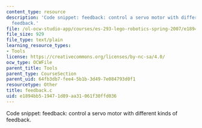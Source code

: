 ```yaml
---
content_type: resource
description: 'Code snippet: feedback: control a servo motor with different kinds of
  feedback.'
file: /ol-ocw-studio-app/courses/es-293-lego-robotics-spring-2007/e1894bb519471d89aa31061f30ffd036_feedback.c
file_size: 929
file_type: text/plain
learning_resource_types:
- Tools
license: https://creativecommons.org/licenses/by-nc-sa/4.0/
ocw_type: OCWFile
parent_title: Tools
parent_type: CourseSection
parent_uid: 64fb3db7-fee4-5b1b-3d49-7e084793d0f1
resourcetype: Other
title: feedback.c
uid: e1894bb5-1947-1d89-aa31-061f30ffd036
---
```

Code snippet: feedback: control a servo motor with different kinds of feedback.